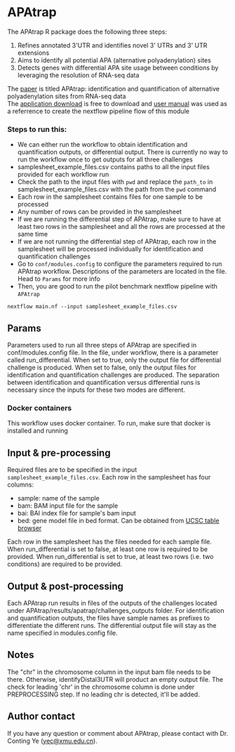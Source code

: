# APAtrap
The APAtrap R package does the following three steps: 
1. Refines annotated 3'UTR and identifies novel 3' UTRs and 3' UTR extensions
2. Aims to identify all potential APA (alternative polyadenylation) sites
3. Detects genes with differential APA site usage between conditions by leveraging 
   the resolution of RNA-seq data

The [paper](https://academic.oup.com/bioinformatics/article/34/11/1841/4816794) is titled APAtrap: identification and quantification of 
alternative polyadenylation sites from RNA-seq data <br>
The [application download](https://sourceforge.net/projects/apatrap/files/) is free to download
and [user manual](https://sourceforge.net/p/apatrap/wiki/User%20Manual/) was used as a referrence
to create the nextflow pipeline flow of this module

### Steps to run this:
 - We can either run the workflow to obtain identification and quantification outputs, or differential output. There
   is currently no way to run the workflow once to get outputs for all three challenges
 - samplesheet_example_files.csv contains paths to all the input files provided for each workflow run
 - Check the path to the input files with `pwd` and replace the `path_to` in samplesheet_example_files.csv with the 
   path from the `pwd` command
 - Each row in the samplesheet contains files for one sample to be processed
 - Any number of rows can be provided in the samplesheet
 - If we are running the differential step of APAtrap, make sure to have at least two rows in the samplesheet and all
   the rows are processed at the same time
 - If we are not running the differential step of APAtrap, each row in the samplesheet will be processed individually 
   for identification and quantification challenges
 - Go to `conf/modules.config` to configure the parameters required to run APAtrap workflow. Descriptions of the parameters
   are located in the file. Head to `Params` for more info
 - Then, you are good to run the pilot benchmark nextflow pipeline with `APAtrap`

```
nextflow main.nf --input samplesheet_example_files.csv
```

## Params
Parameters used to run all three steps of APAtrap are specified in conf/modules.config file. In the file, under workflow,
there is a parameter called run_differential. When set to true, only the output file for differential challenge is produced.
When set to false, only the output files for identification and quantification challenges are produced. The separation
between identification and quantification versus differential runs is necessary since the inputs for these two modes are
different. 

### Docker containers
This workflow uses docker container. To run, make sure that docker is installed and running
 
## Input & pre-processing
Required files are to be specified in the input `samplesheet_example_files.csv`. Each row in the samplesheet has four
columns:

- sample: name of the sample
- bam: BAM input file for the sample 
- bai: BAI index file for sample's bam input
- bed: gene model file in bed format. Can be obtained from [UCSC table browser](http://genome.ucsc.edu/cgi-bin/hgTables?hgsid=1133780495_lZCAEdlwBd7HbE03thrN4Tsi6lSF&clade=mammal&org=Mouse&db=mm10&hgta_group=genes&hgta_track=wgEncodeGencodeVM18&hgta_table=0&hgta_regionType=genome&position=chr12%3A56%2C694%2C976-56%2C714%2C605&hgta_outputType=bed&hgta_outFileName=)

Each row in the samplesheet has the files needed for each sample file.
When run_differential is set to false, at least one row is required to be provided.
When run_differential is set to true, at least two rows (i.e. two conditions) are required to be provided. 

## Output & post-processing
Each APAtrap run results in files of the outputs of the challenges located under APAtrap/results/apatrap/challenges_outputs folder.
For identification and quantification outputs, the files have sample names as prefixes to differentiate the different runs.
The differential output file will stay as the name specified in modules.config file.


## Notes
The "chr" in the chromosome column in the input bam file needs to be there. Otherwise, identifyDistal3UTR will
product an empty output file. The check for leading 'chr' in the chromosome column is done under 
PREPROCESSING step. If no leading chr is detected, it'll be added.


## Author contact
If you have any question or comment about APAtrap, please contact with Dr. Conting Ye (yec@xmu.edu.cn).


